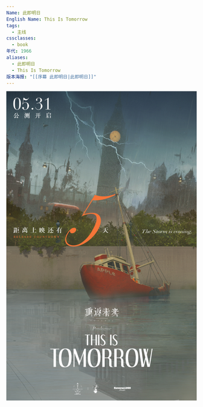 ```yaml
---
Name: 此即明日
English Name: This Is Tomorrow
tags:
  - 主线
cssclasses:
  - book
年代: 1966
aliases:
  - 此即明日
  - This Is Tomorrow
版本海报: "[[序幕 此即明日|此即明日]]"
---
```

![cover](assets/序幕%20此即明日.assets/此即明日.jpg)